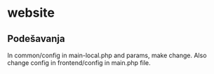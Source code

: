 # website

##  Podešavanja
In common/config in main-local.php and params, make change. Also change config in frontend/config in main.php file.
